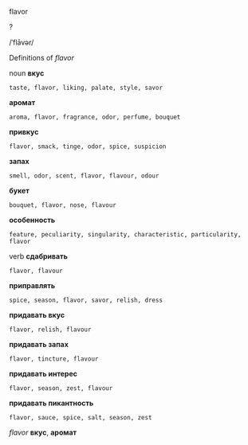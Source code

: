 flavor

?

/ˈflāvər/

Definitions of _flavor_

noun
**вкус**

    taste, flavor, liking, palate, style, savor
**аромат**

    aroma, flavor, fragrance, odor, perfume, bouquet
**привкус**

    flavor, smack, tinge, odor, spice, suspicion
**запах**

    smell, odor, scent, flavor, flavour, odour
**букет**

    bouquet, flavor, nose, flavour
**особенность**

    feature, peculiarity, singularity, characteristic, particularity, flavor

verb
**сдабривать**

    flavor, flavour
**приправлять**

    spice, season, flavor, savor, relish, dress
**придавать вкус**

    flavor, relish, flavour
**придавать запах**

    flavor, tincture, flavour
**придавать интерес**

    flavor, season, zest, flavour
**придавать пикантность**

    flavor, sauce, spice, salt, season, zest

_flavor_
**вкус**, **аромат**